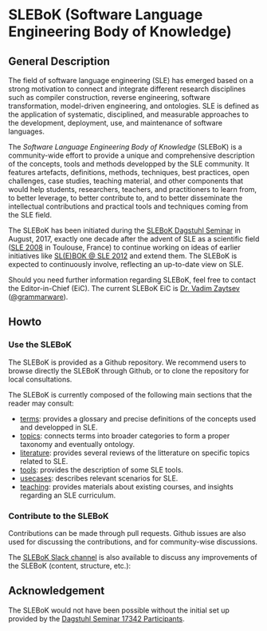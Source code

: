 # SLEBoK (Software Language Engineering Body of Knowledge)

## General Description

The field of software language engineering (SLE) has emerged based on a strong motivation to connect and integrate different research disciplines such as compiler
construction, reverse engineering, software transformation, model-driven engineering, and ontologies. SLE is defined as the application of systematic, disciplined, and measurable approaches to the development, deployment, use, and maintenance of software languages.

The _Software Language Engineering Body of Knowledge_ (SLEBoK) is a community-wide effort to provide a unique and comprehensive description of the concepts, tools and methods developped by the SLE community. It features artefacts, definitions, methods, techniques, best practices, open challenges, case studies, teaching material, and other components that would help students, researchers, teachers, and practitioners to learn from, to better leverage, to better contribute to, and to better disseminate the intellectual contributions and practical tools and techniques coming from the SLE field.

The SLEBoK has been initiated during the [SLEBoK Dagstuhl Seminar](http://www.dagstuhl.de/about-dagstuhl/searchbox/?catchword=17342) in August, 2017, exactly one decade after the advent of SLE as a scientific field ([SLE 2008](http://www.sleconf.org/2008/) in Toulouse, France) to continue working on ideas of earlier initiatives like [SL(E)BOK @ SLE 2012](http://www.sleconf.org/2012/SLEBOK_SLE2012.html) and extend them. The SLEBoK is expected to continuously involve, reflecting an up-to-date view on SLE. 

Should you need further information regarding SLEBoK, feel free to contact the Editor-in-Chief (EiC). The current SLEBoK EiC is [Dr. Vadim Zaytsev](http://grammarware.net) ([@grammarware](http://grammarware.github.io)).

## Howto

### Use the SLEBoK

The SLEBoK is provided as a Github repository. We recommend users to browse directly the SLEBoK through Github, or to clone the repository for local consultations. 

The SLEBoK is currently composed of the following main sections that the reader may consult: 
- [terms](https://github.com/slebok/slebok/tree/master/terms): provides a glossary and precise definitions of the concepts used and developped in SLE.
- [topics](https://github.com/slebok/slebok/tree/master/topics): connects terms into broader categories to form a proper taxonomy and eventually ontology.
- [literature](https://github.com/slebok/slebok/tree/master/literature): provides several reviews of the litterature on specific topics related to SLE.
- [tools](https://github.com/slebok/slebok/tree/master/tools): provides the description of some SLE tools. 
- [usecases](https://github.com/slebok/slebok/tree/master/usecases): describes relevant scenarios for SLE. 
- [teaching](https://github.com/slebok/slebok/tree/master/teaching): provides materials about existing courses, and insights regarding an SLE curriculum.

### Contribute to the SLEBoK

Contributions can be made through pull requests. Github issues are also used for discussing the contributions, and for community-wise discussions. 

The [SLEBoK Slack channel](http://slebok.slack.com) is also available to discuss any improvements of the SLEBoK (content, structure, etc.): 

## Acknowledgement

The SLEBoK would not have been possible without the initial set up provided by the [Dagstuhl Seminar 17342 Participants](http://www.dagstuhl.de/program/calendar/partlist/?semnr=17342&SUOG).
